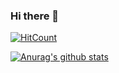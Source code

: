 ### Hi there 👋

<!--
**samas69420/samas69420** is a ✨ _special_ ✨ repository because its `README.md` (this file) appears on your GitHub profile.

Here are some ideas to get you started:

- 🔭 I’m currently working on ...
- 🌱 I’m currently learning ...
- 👯 I’m looking to collaborate on ...
- 🤔 I’m looking for help with ...
- 💬 Ask me about ...
- 📫 How to reach me: ...
- 😄 Pronouns: ...
- ⚡ Fun fact: ...
-->

[![HitCount](http://hits.dwyl.com/samas69420/samas69420.svg)](http://hits.dwyl.com/samas69420/samas69420)


[![Anurag's github stats](https://github-readme-stats.vercel.app/api?username=samas69420)](https://github.com/anuraghazra/github-readme-stats)
